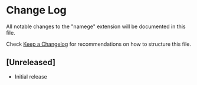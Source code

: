 # Change Log

All notable changes to the "namege" extension will be documented in this file.

Check [Keep a Changelog](http://keepachangelog.com/) for recommendations on how to structure this file.

## [Unreleased]

- Initial release